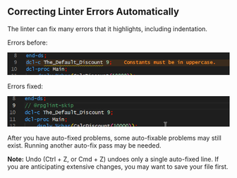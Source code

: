 #

## Correcting Linter Errors Automatically

The linter can fix many errors that it highlights, including indentation.

Errors before:

![Lint Fixing](./lint-fix-1.png)

Errors fixed:

![Lint Fixing after](./lint-fix-2.png)

After you have auto-fixed problems, some auto-fixable problems may still exist. Running another auto-fix pass may be needed.

**Note:**  Undo (Ctrl + Z, or Cmd + Z) undoes only a single auto-fixed line. If you are anticipating extensive changes, you may want to save your file first. 
